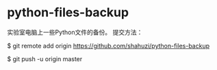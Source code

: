 # python-files-backup
实验室电脑上一些Python文件的备份。
提交方法：

$ git remote add origin https://github.com/shahuzi/python-files-backup

$ git push -u origin master
